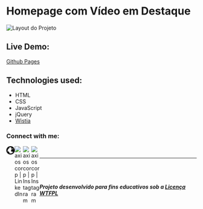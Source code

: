 # Homepage com Vídeo em Destaque
 
![Layout do Projeto](https://github.com/henriquenocera/homepage-video-em-destaque/blob/master/img/layout.jpg?raw=true)

## Live Demo:
[Github Pages](https://henriquenocera.github.io/homepage-video-em-destaque)

## Technologies used:
- HTML
- CSS
- JavaScript
- jQuery
- [Wistia](https://wistia.com/)



### Connect with me:

[<img align="left" alt="axioscorp.com.br" width="22px" src="https://raw.githubusercontent.com/iconic/open-iconic/master/svg/globe.svg" />][website]
[<img align="left" alt="axioscorp | LinkedIn" width="22px" src="https://cdn.jsdelivr.net/npm/simple-icons@v3/icons/linkedin.svg" />][linkedin]
[<img align="left" alt="axioscorp | Instagram" width="22px" src="https://cdn.jsdelivr.net/npm/simple-icons@v3/icons/instagram.svg" />][instagram]
[<img align="left" alt="axioscorp | Instagram" width="22px" src="https://cdn.jsdelivr.net/npm/simple-icons@v3/icons/facebook.svg" />][facebook]

<br />


---


[website]: https://www.axioscorp.com.br/
[linkedin]: https://www.linkedin.com/in/henrique-nocera-7b850a1b5/
[instagram]: https://instagram.com/h_nocera/
[facebook]: https://facebook.com/henrique.nocera



<br />
<br />

##### Projeto desenvolvido para fins educativos sob a [Licença WTFPL](https://github.com/henriquenocera/homepage-video-em-destaque/blob/master/LICENSE)

